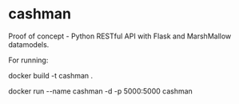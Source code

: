 # cashman
Proof of concept - Python RESTful API with Flask and MarshMallow datamodels.

For running:

docker build -t cashman .

docker run --name cashman -d -p 5000:5000 cashman